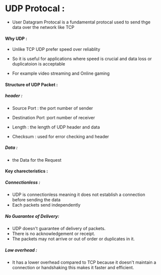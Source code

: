 # UDP Protocal :

* User Datagram Protocal is a fundamental protocal used to send thge data over the network
  like TCP

#### Why UDP :

* Unlike TCP UDP prefer speed over reliablity
  
* So it is useful for applications where speed is crucial and data loss or 
  duplicatoion is acceptable

* For example video streaming and Online gaming

#### Structure of UDP Packet :

##### header : 
* Source Port : the port number of sender
  
* Destination Port :port number of receiver
   
* Length : the length of UDP header and data
   
* Checksum : used for error checking and header

##### Data : 
* the Data for the Request


#### Key charecteristics :

##### Connectionless :
* UDP is connectionless meaning it does not establish a connection before sending the data
* Each packets send independently

##### No Guarantee of Delivery:
* UDP doesn't guarantee of delivery of packets.
* There is no acknowledgement or receipt.
* The packets may not arrive or out of order or duplicates in it.

##### Low overhead :
* It has a lower overhead compared to TCP because it doesn't maintain a connection or 
  handshaking this makes it faster and efficient.